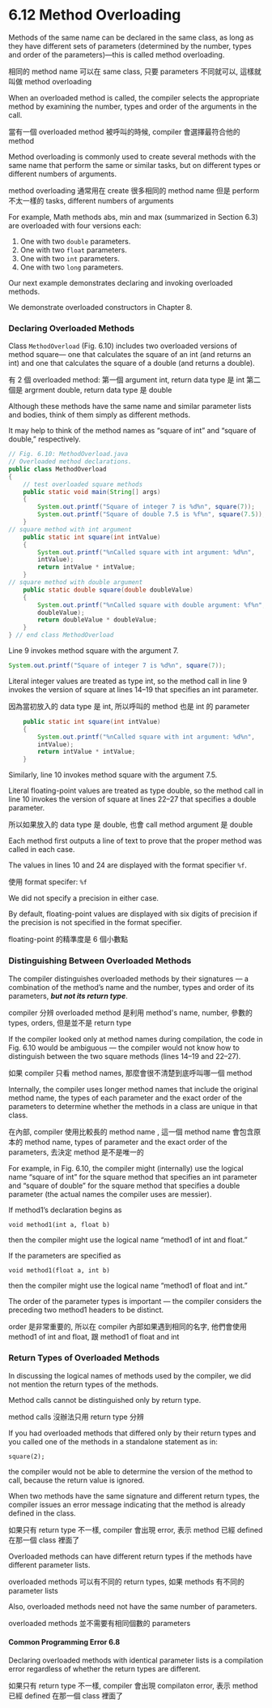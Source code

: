# 6.12 Method Overloading

Methods of the same name can be declared in the same class, as long as they have different
sets of parameters (determined by the number, types and order of the parameters)—this
is called method overloading. 

相同的 method name 可以在 same class, 只要 parameters 不同就可以, 這樣就叫做 method overloading

When an overloaded method is called, the compiler selects
the appropriate method by examining the number, types and order of the arguments in
the call. 

當有一個 overloaded method 被呼叫的時候, compiler 會選擇最符合他的 method

Method overloading is commonly used to create several methods with the same
name that perform the same or similar tasks, but on different types or different numbers of
arguments. 

method overloading 通常用在 create 很多相同的 method name 但是 perform 不太一樣的 tasks, different numbers of arguments

For example, Math methods abs, min and max (summarized in Section 6.3) are
overloaded with four versions each:

1. One with two ```double``` parameters.
2. One with two ```float``` parameters.
3. One with two ```int``` parameters.
4. One with two ```long``` parameters.

Our next example demonstrates declaring and invoking overloaded methods. 

We demonstrate overloaded constructors in Chapter 8.


### Declaring Overloaded Methods
Class ```MethodOverload``` (Fig. 6.10) includes two overloaded versions of method square—
one that calculates the square of an int (and returns an int) and one that calculates the
square of a double (and returns a double). 

有 2 個 overloaded method: 
第一個 argument int, return data type 是 int
第二個是 argrment double, return data type 是 double

Although these methods have the same name and similar parameter lists and bodies, think of them simply as different methods. 

It may help to think of the method names as “square of int” and “square of double,” respectively.

```java
// Fig. 6.10: MethodOverload.java
// Overloaded method declarations.
public class MethodOverload
{
    // test overloaded square methods
    public static void main(String[] args)
    {
        System.out.printf("Square of integer 7 is %d%n", square(7));
        System.out.printf("Square of double 7.5 is %f%n", square(7.5));
    }
// square method with int argument
    public static int square(int intValue)
    {
        System.out.printf("%nCalled square with int argument: %d%n",
        intValue);
        return intValue * intValue;
    }
// square method with double argument
    public static double square(double doubleValue)
    {
        System.out.printf("%nCalled square with double argument: %f%n",
        doubleValue);
        return doubleValue * doubleValue;
    }
} // end class MethodOverload
```

Line 9 invokes method square with the argument 7. 

```java
System.out.printf("Square of integer 7 is %d%n", square(7));
```
Literal integer values are treated as type int, so the method call in line 9 invokes the version of square at lines 14–19 that specifies an int parameter. 

因為當初放入的 data type 是 int, 所以呼叫的 method 也是 int 的 parameter

```java
    public static int square(int intValue)
    {
        System.out.printf("%nCalled square with int argument: %d%n",
        intValue);
        return intValue * intValue;
    }
```

Similarly, line 10 invokes method square with the argument 7.5. 

Literal floating-point values are treated as type double, so the method call in line 10
invokes the version of square at lines 22–27 that specifies a double parameter. 

所以如果放入的 data type 是 double, 也會 call method argument 是 double


Each method first outputs a line of text to prove that the proper method was called in each case.

The values in lines 10 and 24 are displayed with the format specifier ```%f```. 

使用 format specifer: ```%f```

We did not specify a precision in either case. 

By default, floating-point values are displayed with six digits of precision if the precision is not specified in the format specifier.

floating-point 的精準度是 6 個小數點


### Distinguishing Between Overloaded Methods
The compiler distinguishes overloaded methods by their signatures — a combination of the
method’s name and the number, types and order of its parameters, ***but not its return type***. 

compiler 分辨 overloaded method 是利用 method's name, number, 參數的 types, orders, 但是並不是 return type

If the compiler looked only at method names during compilation, the code in Fig. 6.10 would
be ambiguous — the compiler would not know how to distinguish between the two square
methods (lines 14–19 and 22–27). 

如果 compiler 只看 method names, 那麼會很不清楚到底呼叫哪一個 method

Internally, the compiler uses longer method names that include the original method name, the types of each parameter and the exact order of the parameters to determine whether the methods in a class are unique in that class.

在內部, compiler 使用比較長的 method name , 這一個 method name 會包含原本的 method name, types of parameter and the exact order of the parameters, 去決定 method 是不是唯一的

For example, in Fig. 6.10, the compiler might (internally) use the logical name
“square of int” for the square method that specifies an int parameter and “square of
double” for the square method that specifies a double parameter (the actual names the
compiler uses are messier). 

If method1’s declaration begins as

```
void method1(int a, float b)
```

then the compiler might use the logical name “method1 of int and float.” 

If the parameters are specified as

```
void method1(float a, int b)
```

then the compiler might use the logical name “method1 of float and int.” 

The order of the parameter types is important — the compiler considers the preceding two method1
headers to be distinct.

order 是非常重要的, 所以在 compiler 內部如果遇到相同的名字, 他們會使用 method1 of int and float, 跟 method1 of float and int

### Return Types of Overloaded Methods

In discussing the logical names of methods used by the compiler, we did not mention the
return types of the methods. 

Method calls cannot be distinguished only by return type. 

method calls 沒辦法只用 return type 分辨

If you had overloaded methods that differed only by their return types and you called one of the
methods in a standalone statement as in:

```
square(2);
```

the compiler would not be able to determine the version of the method to call, because the
return value is ignored. 

When two methods have the same signature and different return types, the compiler issues an error message indicating that the method is already defined in the class. 

如果只有 return type 不一樣, compiler 會出現 error, 表示 method 已經 defined 在那一個 class 裡面了

Overloaded methods can have different return types if the methods have different
parameter lists. 

overloaded methods 可以有不同的 return types, 如果 methods 有不同的 parameter lists

Also, overloaded methods need not have the same number of parameters.

overloaded methods 並不需要有相同個數的 parameters

#### Common Programming Error 6.8
Declaring overloaded methods with identical parameter lists is a compilation error regardless of whether the return types are different.

如果只有 return type 不一樣, compiler 會出現 compilaton error, 表示 method 已經 defined 在那一個 class 裡面了

